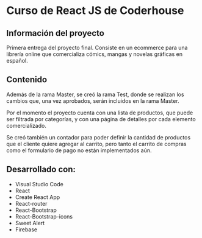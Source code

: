 # Curso de React JS de Coderhouse

## Información del proyecto

Primera entrega del proyecto final. Consiste en un ecommerce para una librería online que comercializa cómics, mangas y novelas gráficas en español.

## Contenido

Además de la rama Master, se creó la rama Test, donde se realizan los cambios que, una vez aprobados, serán incluidos en la rama Master. 

Por el momento el proyecto cuenta con una lista de productos, que puede ser filtrada por categorías, y con una página de detalles por cada elemento comercializado.

Se creó también un contador para poder definir la cantidad de productos que el cliente quiere agregar al carrito, pero tanto el carrito de compras como el formulario de pago no están implementados aún.

## Desarrollado con:

- Visual Studio Code
- React
- Create React App
- React-router
- React-Bootstrap
- React-Bootstrap-icons
- Sweet Alert
- Firebase

